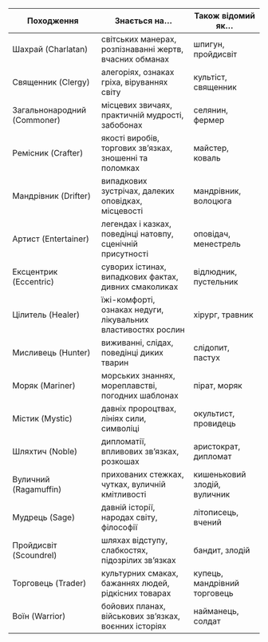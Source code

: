 | **Походження**        | **Знається на…**                                                                 | **Також відомий як…**               |
|-----------------------|----------------------------------------------------------------------------------|--------------------------------------|
| Шахрай (Charlatan)    | світських манерах, розпізнаванні жертв, вчасних обманах                         | шпигун, пройдисвіт                    |
| Священник (Clergy)    | алегоріях, ознаках гріха, віруваннях світу                                      | культіст, священник                  |
| Загальнонародний (Commoner) | місцевих звичаях, практичній мудрості, забобонах                          | селянин, фермер                      |
| Ремісник (Crafter)    | якості виробів, торгових зв’язках, зношенні та поломках                         | майстер, коваль                      |
| Мандрівник (Drifter)  | випадкових зустрічах, далеких оповідках, місцевості                             | мандрівник, волоцюга                 |
| Артист (Entertainer)  | легендах і казках, поведінці натовпу, сценічній присутності                     | оповідач, менестрель                 |
| Ексцентрик (Eccentric)| суворих істинах, випадкових фактах, дивних смаколиках                           | відлюдник, пустельник                |
| Цілитель (Healer)     | їжі-комфорті, ознаках недуги, лікувальних властивостях рослин                   | хірург, травник                      |
| Мисливець (Hunter)    | виживанні, слідах, поведінці диких тварин                                       | слідопит, пастух                     |
| Моряк (Mariner)       | морських знаннях, мореплавстві, погодних шаблонах                               | пірат, моряк                         |
| Містик (Mystic)       | давніх пророцтвах, лініях сили, символіці                                       | окультист, провидець                 |
| Шляхтич (Noble)       | дипломатії, впливових зв’язках, розкошах                                        | аристократ, дипломат                 |
| Вуличний (Ragamuffin) | прихованих стежках, чутках, вуличній кмітливості                                | кишеньковий злодій, вуличник         |
| Мудрець (Sage)        | давній історії, народах світу, філософії                                        | літописець, вчений                   |
| Пройдисвіт (Scoundrel)| шляхах відступу, слабкостях, підозрілих зв’язках                                | бандит, злодій                       |
| Торговець (Trader)    | культурних смаках, бажаннях людей, рідкісних товарах                            | купець, мандрівний торговець         |
| Воїн (Warrior)        | бойових планах, військових зв’язках, воєнних історіях                          | найманець, солдат                    |
